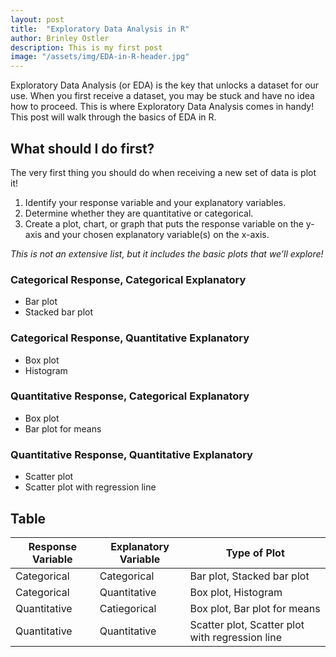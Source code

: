 ```yaml
---
layout: post
title:  "Exploratory Data Analysis in R"
author: Brinley Ostler
description: This is my first post
image: "/assets/img/EDA-in-R-header.jpg"
--- 
```


<p class="intro"><span class="dropcap">E</span>xploratory Data Analysis (or EDA) is the key that unlocks a dataset for our use. When you first receive a dataset, you may be stuck and have no idea how to proceed. This is where Exploratory Data Analysis comes in handy! This post will walk through the basics of EDA in R.</p>


## What should I do first?
The very first thing you should do when receiving a new set of data is plot it!
1. Identify your response variable and your explanatory variables.
2. Determine whether they are quantitative or categorical.
3. Create a plot, chart, or graph that puts the response variable on the y-axis and your chosen explanatory variable(s) on the x-axis.

*This is not an extensive list, but it includes the basic plots that we’ll explore!*


### Categorical Response, Categorical Explanatory
* Bar plot
* Stacked bar plot

### Categorical Response, Quantitative Explanatory
* Box plot
* Histogram

### Quantitative Response, Categorical Explanatory
* Box plot
* Bar plot for means

### Quantitative Response, Quantitative Explanatory
* Scatter plot
* Scatter plot with regression line

## Table

| Response Variable      | Explanatory Variable | Type of Plot |
| ---------------------- | -------------------- | ------------ |
| Categorical            | Categorical          | Bar plot, Stacked bar plot       |
| Categorical            | Quantitative         | Box plot, Histogram       |
| Quantitative           | Catiegorical         | Box plot, Bar plot for means       |
| Quantitative           | Quantitative         | Scatter plot, Scatter plot with regression line       |